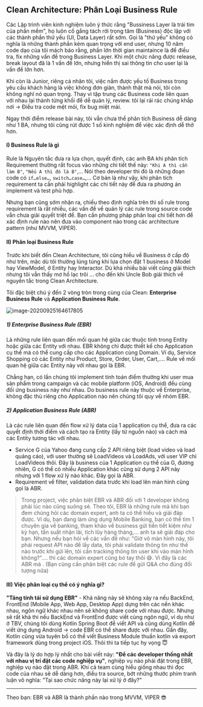 ## Clean Architecture: Phân Loại Business Rule 

Các Lập trình viên kinh nghiệm luôn ý thức rằng "Bussiness Layer là trái tim của phần mềm", họ luôn cố gắng tách rời  trọng tâm (Business) độc lập với các thành phần thứ yếu (UI, Data Layer) rất sớm. Gọi là "thứ yếu" không có nghĩa là những thành phần kém quan trọng với end user, nhưng 10 năm code dạo của tôi mách bảo rằng, phần lớn thời gian maintaince là để điều tra, fix những vấn đề trong Business Layer. Khi một chức năng được release, break layout đã là 1 vấn đề lớn, nhưng hiển thị sai thông tin cho user lại là vấn đề lớn hơn.

Khi còn là Junior, riêng cá nhân tôi, việc nắm được yếu tố Business trong yêu cầu khách hàng là việc không đơn giản, thành thật mà nói, tôi còn không nghĩ nó quan trọng. Thay vì tập trung các Business code liên quan với nhau lại thành từng khối để dễ quản lý, review. tôi lại rải rác chúng khắp nơi → Điều tra code mệt mỏi, fix bug miệt mài.

Ngay thời điểm release bài này, tôi vẫn chưa thể phân tích Business dễ dàng như 1 BA, nhưng tôi cũng rút được 1 số kinh nghiệm để việc xác định dễ thở hơn.

#### I) Business Rule là gì

Rule là Nguyên tắc đưa ra lựa chọn, quyết định, các anh BA khi phân tích Requirement thường rất focus vào những chi tiết thế này: `"Khi A thì cần làm B"`,  `"Nếu A thì đó là B"`,… Nói theo developer thì đó là những đoạn code có `if…else…`,  `switch…case…`,... Cơ bản là như vậy, khi phân tích requirement ta cần phải highlight các chi tiết này để đưa ra phương án implement và test phù hợp.

Nhưng bạn cũng sớm nhận ra, chiếu theo định nghĩa trên thì số rule trong requirement là rất nhiều, các vấn đề về quản lý các rule trong source code vẫn chưa giải quyết triệt để. Bạn cần phương pháp phân loại chi tiết hơn để xác định rule nào nên đưa vào component nào trong các architecture pattern (như MVVM, VIPER).

#### II) Phân loại Business Rule

Trước khi biết đến Clean Architecture, tôi cũng hiểu về Business ở cấp độ như trên, mặc dù tôi thường lúng túng khi lựa chọn đặt 1 business ở Model hay ViewModel, ở Entity hay Interactor. Dù khá nhiều bài viết cũng giải thích nhưng tôi vẫn thấy mơ hồ lạc trôi ... cho đến khi Uncle Bob giải thích về nguyên tắc trong Clean Architecture. 

Tôi đặc biệt chú ý đến 2 vòng tròn trong cùng của Clean: **Enterprise Business Rule** và **Application Business Rule**.

![image-20200925164617805](App%20Business%20Rule%20vs%20Enterprise%20Business%20Rule.assets/image-20200925164617805.png)

##### 1) Enterprise Business Rule (EBR)

Là những rule liên quan đến mối quan hệ giữa các thuộc tính trong Entity hoặc giữa các Entity với nhau. EBR không chỉ được thiết kế cho Application cụ thể mà có thể cung cấp cho các Application cùng Domain. Ví dụ, Service Shopping có các Entity như Product, Store, Order, User, Cart,.... Rule về mối quan hệ giữa các Entity này với nhau gọi là EBR. 

Chẳng hạn, có lần chúng tôi implement tính toán điểm thưởng khi user mua sản phẩm trong campaign và các mobile platform (iOS, Android) đều cùng đối ứng business này như nhau. Do business rule này thuộc về Enterprise, không đặc thù riêng cho Application nào nên chúng tôi quy về nhóm EBR.

##### 2) Application Business Rule (ABR)

Là các rule liên quan đến flow xử lý data của 1 application cụ thể, đưa ra các quyết định  thời điểm và cách tạo ra Entity (lấy từ nguồn nào) và cách mà các Entity tương tác với nhau.

- Service G của Yahoo đang cung cấp 2 API riêng biệt (load video và load quảng cáo), với user thường sẽ LoadVideos và LoadAds, với user VIP chỉ LoadVideos thôi. Đây là business của 1 Application cụ thể của G, đương nhiên, G có thể có nhiều Application khác cũng sử dụng 2 API này nhưng với 1 flow xử lý nào khác. Đây gọi là ABR. 
- Requirement về filter, validation data trước khi load lên màn hình cũng gọi là ABR.

> Trong project, việc phân biệt EBR và ABR đối với 1 developer không phải lúc nào cũng suông sẻ. Theo tôi, EBR là những rule mà khi bạn đem chúng hỏi các domain expert, anh ta có thể hiểu và giải đáp được. Ví dụ, bạn đang làm ứng dụng Mobile Banking, bạn có thể tìm 1 chuyên gia về banking, tham khảo về business gửi tiền tiết kiệm như kỳ hạn, tần suất nhận lãi, tích lũy hàng tháng,... anh ta sẽ giải đáp cho bạn. Nhưng nếu bạn hỏi về các vấn đề như: "Giờ vô màn hình này, tôi phải request API nào để lấy data, tôi phải validate thông tin như thế nào trước khi gửi lên, tôi cần tracking thông tin user khi vào màn hình không?".... thì các domain expert cũng bó tay thôi 😅. Vì đây là các ABR mà . 
> (Bạn cũng cần phân biệt các rule để gửi Q&A cho đúng đối tượng nữa)

#### III) Việc phân loại cụ thể có ý nghĩa gì?

**"Tăng tính tái sử dụng EBR"** - Khả năng này sẽ không xảy ra nếu BackEnd, FrontEnd (Mobile App, Web App, Desktop App) dựng trên các nền khác nhau, ngôn ngữ khác nhau nên sẽ không share code với nhau được. Nhưng sẽ rất khả thi nếu BackEnd và FrontEnd được viết cùng ngôn ngữ, ví dụ như ở TBV, chúng tôi dùng Kotlin Spring Boot để viết API và cũng dùng Kotlin để viết ứng dụng Android → code EBR có thể share được với nhau. Gần đây, Kotlin cũng vừa tuyên bố có thể viết Business Module thuần kotlin và export framework dùng trong project iOS. Thôi thì ta tiếp tục hy vọng 😇

Và đây là lý do hợp lý nhất cho bài viết này: **"Để các developer thống nhất với nhau vị trí đặt các code nghiệp vụ"**, nghiệp vụ nào phải đặt trong EBR, nghiệp vụ nào đặt trong ABR. Khi cả team cùng hiểu giống nhau thì đọc code của nhau sẽ dễ dàng hơn, điều tra source, bớt những thước phim tranh luận vô nghĩa: "Tại sao chức năng này lại xử lý ở đây?"

------

Theo bạn: EBR và ABR là thành phần nào trong MVVM, VIPER 😎

